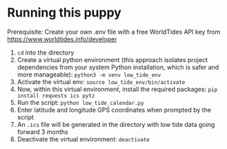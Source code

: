 # Running this puppy

Prerequisite: 
Create your own .env file with a free WorldTides API key from https://www.worldtides.info/developer 

1. `cd` into the directory
2. Create a virtual python environment (this approach isolates project dependencies from your system Python installation, which is safer and more manageable): `python3 -m venv low_tide_env`
3. Activate the virtual env: `source low_tide_env/bin/activate`
4. Now, within this virtual environment, install the required packages: `pip install requests ics pytz`
5. Run the script: `python low_tide_calendar.py`
6. Enter latitude and longitude GPS coordinates when prompted by the script
7. An `.ics` file will be generated in the directory with low tide data going forward 3 months
8. Deactivate the virtual environment: `deactivate`